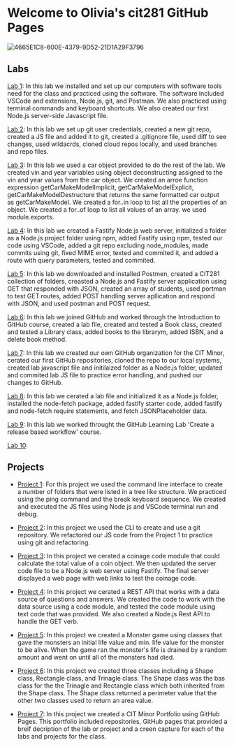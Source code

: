 # Welcome to Olivia's cit281 GitHub Pages

![4665E1C8-600E-4379-9D52-21D1A29F3796](https://user-images.githubusercontent.com/105889862/172033703-34d9bd02-ca6f-4b99-9952-e93f9ac57428.jpeg)

## Labs

[Lab 1](https://liv-edi.github.io/lab1/): In this lab we installed and set up our computers with software tools need for the class and practiced using the software. The software included VSCode and extensions, Node.js, git, and Postman. We also practiced using terminal commands and keyboard shortcuts. We also created our first Node.js server-side Javascript file.

[Lab 2](https://liv-edi.github.io/lab2/): In this lab we set up git user credentials, created a new git repo, created a JS file and added it to git, created a .gitignore file, used diff to see changes, used wildacrds, cloned cloud repos locally, and used branches and repo files.

[Lab 3](https://liv-edi.github.io/lab3/): In this lab we used a car object provided to do the rest of the lab. We created vin and year variables using object deconstructing assigned to the vin and year values from the car object. We created an arroe function expression getCarMakeModelImplicit, getCarMakeModelExplicit, getCarMakeModelDestructure that returns the same formatted car output as getCarMakeModel. We created a for..in loop to list all the properties of an object. We created a for..of loop to list all values of an array. we used module.exports.

[Lab 4](https://liv-edi.github.io/lab4/): In this lab we created a Fastify Node.js web server, initialized a folder as a Node.js project folder using npm, added Fastify using npm, tested our code using VSCode, added a git repo excluding node_modules, made commits using git, fixed MIME error, texted and commited it, and added a route with query parameters, tested and commited.

[Lab 5](https://liv-edi.github.io/lab5/): In this lab we downloaded and installed Postmen, created a CIT281 collection of folders, creasted a Node.js and Fastify server application using GET that responded with JSON, created an array of students, used portman to test GET routes, added POST handling server apllication and respond with JSON, and used postman and POST request.

[Lab 6](https://liv-edi.github.io/lab6/): In this lab we joined GitHub and worked through the Introduction to GitHub course, created a lab file, created and tested a Book class, created and tested a Library class, added books to the librarym, added ISBN, and a delete book method.

[Lab 7](https://liv-edi.github.io/lab7/): In this lab we created our own GitHub organization for the CIT Minor, cerated our first GitHub repositories, cloned the repo to our local systems, created lab javascript file and initilaized folder as a Node.js folder, updated and commited lab JS file to practice error handling, and pushed our changes to GitHub.

[Lab 8](https://liv-edi.github.io/lab8/): In this lab we cerated a lab file and initialized it as a Node.js folder, installed the node-fetch package, added fastify starter code, added fastify and node-fetch require statements, and fetch JSONPlaceholder data.

[Lab 9](https://liv-edi.github.io/lab9/): In this lab we worked throught the GitHub Learning Lab 'Create a release based workflow' course.

[Lab 10](https://liv-edi.github.io/lab10/):

## Projects

- [Project 1](https://liv-edi.github.io/Project1/): For this project we used the command line interface to create a number of folders that were listed in a tree like structure. We practiced using the ping command and the break keyboard sequence. We created and executed the JS files using Node.js and VSCode terminal run and debug.

- [Project 2](https://liv-edi.github.io/Project2/): In this project we used the CLI to create and use a git repository. We refactored our JS code from the Project 1 to practice using git and refactoring.

- [Project 3](https://liv-edi.github.io/Project3/): In this project we cerated a coinage code module that could calculate the total value of a coin object. We then updated the server code file to be a Node.js web server using Fastify. The final server displayed a web page with web links to test the coinage code.

- [Project 4](https://liv-edi.github.io/Project4/): In this project we cerated a REST API that works with a data source of questions and answers. We created the code to work with the data source using a code module, and tested the code module using text code that was provided. We also created a Node.js Rest API to handle the GET verb.

- [Project 5](https://liv-edi.github.io/Project5/): In this project we created a Monster game using classes that gave the monsters an initial life value and min. life value for the monster to be alive. When the game ran the monster's life is drained by a random amount and went on until all of the monsters had died.

- [Project 6](https://liv-edi.github.io/Project6/): In this project we created three classes including a Shape class, Rectangle class, and Trinagle class. The Shape class was the bas class for the the Trinagle and Rectangle class which both inherited from the Shape class. The Shape class returned a perimeter value that the other two classes used to return an area value.

- [Project 7](https://liv-edi.github.io/Project7/): In this project we created a CIT Minor Portfolio using GitHub Pages. This portfolio included repositories, GitHub pages that provided a breif decription of the lab or project and a creen capture for each of the labs and projects for the class.
